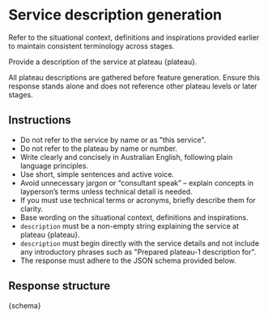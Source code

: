 # Service description generation

Refer to the situational context, definitions and inspirations provided earlier to maintain consistent terminology across stages.

Provide a description of the service at plateau {plateau}.

All plateau descriptions are gathered before feature generation. Ensure this
response stands alone and does not reference other plateau levels or later
stages.

## Instructions

- Do not refer to the service by name or as "this service".
- Do not refer to the plateau by name or number.
- Write clearly and concisely in Australian English, following plain language principles.
- Use short, simple sentences and active voice.
- Avoid unnecessary jargon or “consultant speak” – explain concepts in layperson’s terms unless technical detail is needed.
- If you must use technical terms or acronyms, briefly describe them for clarity.
- Base wording on the situational context, definitions and inspirations.
- `description` must be a non-empty string explaining the service at plateau {plateau}.
- `description` must begin directly with the service details and not include any introductory phrases such as "Prepared plateau-1 description for".
- The response must adhere to the JSON schema provided below.

## Response structure

{schema}
